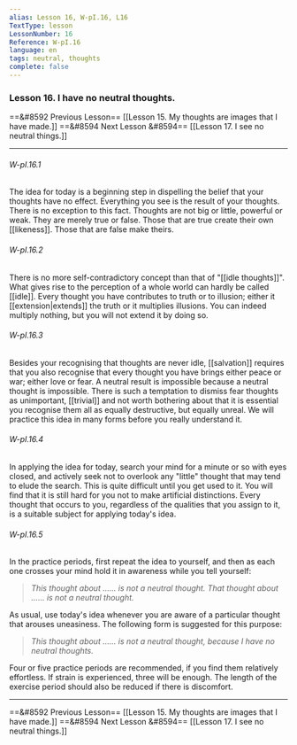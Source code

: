 ```yaml
---
alias: Lesson 16, W-pI.16, L16
TextType: lesson
LessonNumber: 16
Reference: W-pI.16
language: en
tags: neutral, thoughts
complete: false
---
```


### Lesson 16. I have no neutral thoughts.


==&#8592 Previous Lesson== [[Lesson 15. My thoughts are images that I have made.]]
==&#8594 Next Lesson &#8594== [[Lesson 17. I see no neutral things.]]
***

###### W-pI.16.1
The idea for today is a beginning step in dispelling the belief that your thoughts have no effect. Everything you see is the result of your thoughts. There is no exception to this fact. Thoughts are not big or little, powerful or weak. They are merely true or false. Those that are true create their own [[likeness]]. Those that are false make theirs.

###### W-pI.16.2
There is no more self-contradictory concept than that of "[[idle thoughts]]". What gives rise to the perception of a whole world can hardly be called [[idle]]. Every thought you have contributes to truth or to illusion; either it [[extension|extends]] the truth or it multiplies illusions. You can indeed multiply nothing, but you will not extend it by doing so.

###### W-pI.16.3
Besides your recognising that thoughts are never idle, [[salvation]] requires that you also recognise that every thought you have brings either peace or war; either love or fear. A neutral result is impossible because a neutral thought is impossible. There is such a temptation to dismiss fear thoughts as unimportant, [[trivial]] and not worth bothering about that it is essential you recognise them all as equally destructive, but equally unreal. We will practice this idea in many forms before you really understand it.

###### W-pI.16.4
In applying the idea for today, search your mind for a minute or so with eyes closed, and actively seek not to overlook any "little" thought that may tend to elude the search. This is quite difficult until you get used to it. You will find that it is still hard for you not to make artificial distinctions. Every thought that occurs to you, regardless of the qualities that you assign to it, is a suitable subject for applying today's idea.

###### W-pI.16.5
In the practice periods, first repeat the idea to yourself, and then as each one crosses your mind hold it in awareness while you tell yourself:

>_This thought about ...... is not a neutral thought.
>That thought about ...... is not a neutral thought._

As usual, use today's idea whenever you are aware of a particular thought that arouses uneasiness. The following form is suggested for this purpose:

>_This thought about ...... is not a neutral thought, because I have no neutral thoughts._

Four or five practice periods are recommended, if you find them relatively effortless. If strain is experienced, three will be enough. The length of the exercise period should also be reduced if there is discomfort.

***

==&#8592 Previous Lesson== [[Lesson 15. My thoughts are images that I have made.]]
==&#8594 Next Lesson &#8594== [[Lesson 17. I see no neutral things.]]

